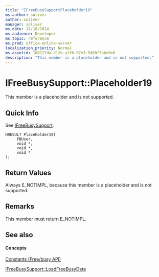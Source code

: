 ```yaml
---
title: "IFreeBusySupportPlaceholder19"
ms.author: soliver
author: soliver
manager: soliver
ms.date: 11/16/2014
ms.audience: Developer
ms.topic: reference
ms.prod: office-online-server
localization_priority: Normal
ms.assetid: 108127da-d12e-a1f6-97e3-5d68f7bbc0e6
description: "This member is a placeholder and is not supported."
---
```


# IFreeBusySupport::Placeholder19

This member is a placeholder and is not supported.
  
## Quick Info

See [IFreeBusySupport](ifreebusysupport.md).
  
```
HRESULT Placeholder19( 
     FBUser, 
     void *,  
     void *,  
     void * 
);
```

## Return Values

Always E_NOTIMPL, because this member is a placeholder and is not supported.
  
## Remarks

This member must return E_NOTIMPL.
  
## See also

#### Concepts

[Constants (Free/busy API)](constants-free-busy-api.md)
  
[IFreeBusySupport::LoadFreeBusyData](ifreebusysupport-loadfreebusydata.md)

